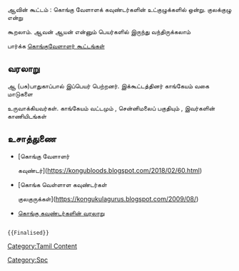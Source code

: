 ஆவின் கூட்டம் : கொங்கு வேளாளக் கவுண்டர்களின் உட்குழுக்களில் ஒன்று. குலக்குழு என்று
கூறலாம். ஆவன் ஆயன் என்னும் பெயர்களில் இருந்து வந்திருக்கலாம்

பார்க்க [கொங்குவேளாளர் கூட்டங்கள்](கொங்குவேளாளர்_கூட்டங்கள் "wikilink")

## வரலாறு

ஆ (பசு)பாதுகாப்பால் இப்பெயர் பெற்றனர். இக்கூட்டத்தினர் காங்கேயம் வகை மாடுகளை
உருவாக்கியவர்கள். காங்கேயம் வட்டமும் , சென்னிமலைப் பகுதியும் , இவர்களின் காணியிடங்கள்

## உசாத்துணை

-   [கொங்கு வேளாளர்
    கவுண்டர்](https://kongubloods.blogspot.com/2018/02/60.html)
-   [கொங்க வெள்ளாள கவுண்டர்கள்
    குலகுருக்கள்](https://kongukulagurus.blogspot.com/2009/08/)
-   [கொங்கு கவுண்டர்களின் வரலாறு](https://kongudesarajakkal.blogspot.com/)

```{=mediawiki}
{{Finalised}}
```
[Category:Tamil Content](Category:Tamil_Content "wikilink")
[Category:Spc](Category:Spc "wikilink")
